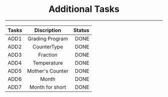 # <center>Additional Tasks</center>

---


| Tasks |   Discription    | Status |
|-------|:----------------:|-------:|
| ADD1  | Grading Program  |   DONE |
| ADD2  |   CounterType    |   DONE |
| ADD3  |     Fraction     |   DONE |
| ADD4  |   Temperature    |   DONE |
| ADD5  | Mother's Counter |   DONE |
| ADD6  |      Month       |   DONE |
| ADD7  | Month for short  |   DONE |
